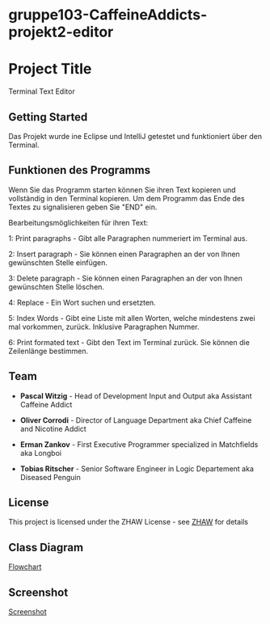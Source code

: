 # gruppe103-CaffeineAddicts-projekt2-editor

# Project Title

Terminal Text Editor

## Getting Started

Das Projekt wurde ine Eclipse und IntelliJ getestet und funktioniert über den Terminal.

## Funktionen des Programms

Wenn Sie das Programm starten können Sie ihren Text kopieren und vollständig in den Terminal kopieren.
Um dem Programm das Ende des Textes zu signalisieren geben Sie "END" ein.


Bearbeitungsmöglichkeiten für ihren Text:

1: Print paragraphs - Gibt alle Paragraphen nummeriert im Terminal aus.

2: Insert paragraph - Sie können einen Paragraphen an der von Ihnen gewünschten Stelle einfügen.

3: Delete paragraph - Sie können einen Paragraphen an der von Ihnen gewünschten Stelle löschen.

4: Replace - Ein Wort suchen und ersetzten.

5: Index Words - Gibt eine Liste mit allen Worten, welche mindestens zwei mal vorkommen, zurück. Inklusive Paragraphen Nummer.

6: Print formated text - Gibt den Text im Terminal zurück. Sie können die Zeilenlänge bestimmen.

## Team

* **Pascal Witzig** - Head of Development Input and Output aka Assistant Caffeine Addict

* **Oliver Corrodi** - Director of Language Department aka Chief Caffeine and Nicotine Addict

* **Erman Zankov** - First Executive Programmer specialized in Matchfields aka Longboi

* **Tobias Ritscher** - Senior Software Engineer in Logic Departement aka Diseased Penguin

## License

This project is licensed under the ZHAW License - see [ZHAW](http://www.zhaw.ch) for details

## Class Diagram

[Flowchart]()

## Screenshot

[Screenshot]()
